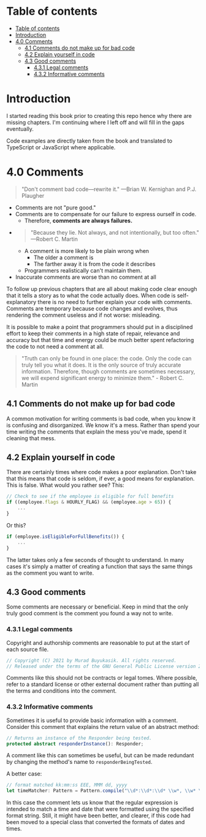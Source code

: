 # Table of contents
- [Table of contents](#table-of-contents)
- [Introduction](#introduction)
- [4.0 Comments](#40-comments)
  - [4.1 Comments do not make up for bad code](#41-comments-do-not-make-up-for-bad-code)
  - [4.2 Explain yourself in code](#42-explain-yourself-in-code)
  - [4.3 Good comments](#43-good-comments)
    - [4.3.1 Legal comments](#431-legal-comments)
    - [4.3.2 Informative comments](#432-informative-comments)

# Introduction
I started reading this book prior to creating this repo hence why there are missing chapters. I'm continuing where I left off and will fill in the gaps eventually.

Code examples are directly taken from the book and translated to TypeScript or JavaScript where applicable.

# 4.0 Comments
> "Don't comment bad code—rewrite it." —Brian W. Kernighan and P.J. Plaugher

* Comments are not "pure good."
* Comments  are to compensate for our failure to express ourself in code.
  * Therefore, **comments are always failures.**
* > "Because they lie. Not always, and not intentionally, but too often." —Robert C. Martin
  * A comment is more likely to be plain wrong when
    * The older a comment is
    * The farther away it is from the code it describes
  * Programmers realistically can't maintain them.
* Inaccurate comments are worse than no comment at all

To follow up previous chapters that are all about making code clear enough that it tells a story as to what the code actually does. When code is self-explanatory there is no need to further explain your code with comments. Comments are temporary because code changes and evolves, thus rendering the comment useless and if not worse: misleading.

It is possible to make a point that programmers should put in a disciplined effort to keep their comments in a high state of repair, relevance and accuracy but that time and energy could be much better spent refactoring the code to not need a comment at all.

> "Truth can only be found in one place: the code. Only the code can truly tell you what it does. It is the only source of truly accurate information. Therefore, though comments are sometimes necessary, we will expend significant energy to minimize them." - Robert C. Martin

## 4.1 Comments do not make up for bad code
A common motivation for writing comments is bad code, when you know it is confusing and disorganized. We know it's a mess. Rather than spend your time writing the comments that explain the mess you've made, spend it cleaning that mess.

## 4.2 Explain yourself in code
There are certainly times where code makes a poor explanation. Don't take that this means that code is seldom, if ever, a good means for explanation. This is false. What would you rather see? This:

```js
// Check to see if the employee is eligible for full benefits
if ((employee.flags & HOURLY_FLAG) && (employee.age > 65)) {
    ...
}
```

Or this?

```js
if (employee.isEligibleForFullBenefits()) {
    ...
}
```

The latter takes only a few seconds of thought to understand. In many cases it's simply a matter of creating a function that says the same things as the comment you want to write.

## 4.3 Good comments
Some comments are necessary or beneficial. Keep in mind that the only truly good comment is the comment you found a way not to write.

### 4.3.1 Legal comments
Copyright and authorship comments are reasonable to put at the start of each source file.

```js
// Copyright (C) 2021 by Murad Buyukasik. All rights reserved.
// Released under the terms of the GNU General Public License version 2 or later.
```

Comments like this should not be contracts or legal tomes. Where possible, refer to a standard license or other external document rather than putting all the terms and conditions into the comment.

### 4.3.2 Informative comments
Sometimes it is useful to provide basic information with a comment. Consider this comment that explains the return value of an abstract method:

```ts
// Returns an instance of the Responder being tested.
protected abstract responderInstance(): Responder;
```

A comment like this can sometimes be useful, but can be made redundant by changing the method's name to `responderBeingTested`.

A better case:

```ts
// format matched kk:mm:ss EEE, MMM dd, yyyy
let timeMatcher: Pattern = Pattern.compile("\\d*:\\d*:\\d* \\w*, \\w* \\d*, \\d*");
```

In this case the comment lets us know that the regular expression is intended to match a time and date that were formatted using the specified format string. Still, it might have been better, and clearer, if this code had been moved to a special class that converted the formats of dates and times.